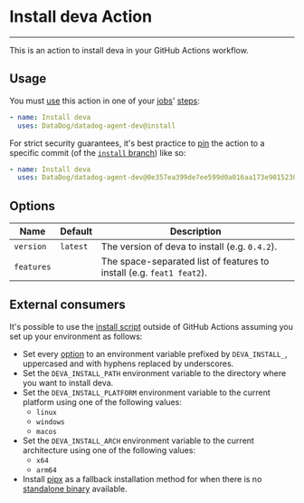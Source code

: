 # Install deva Action

-----

This is an action to install deva in your GitHub Actions workflow.

## Usage

You must [use](https://docs.github.com/en/actions/using-workflows/workflow-syntax-for-github-actions#jobsjob_idstepsuses) this action in one of your [jobs](https://docs.github.com/en/actions/using-workflows/workflow-syntax-for-github-actions#jobs)' [steps](https://docs.github.com/en/actions/using-workflows/workflow-syntax-for-github-actions#jobsjob_idsteps):

```yaml
- name: Install deva
  uses: DataDog/datadog-agent-dev@install
```

For strict security guarantees, it's best practice to [pin](https://docs.github.com/en/actions/using-workflows/workflow-syntax-for-github-actions#example-using-versioned-actions) the action to a specific commit (of the [`install` branch](https://github.com/DataDog/datadog-agent-dev/tree/install)) like so:

```yaml
- name: Install deva
  uses: DataDog/datadog-agent-dev@0e357ea399de7ee599d0a016aa173e90152306aa
```

## Options

Name | Default | Description
--- | --- | ---
`version` | `latest` | The version of deva to install (e.g. `0.4.2`).
`features` | | The space-separated list of features to install (e.g. `feat1 feat2`).

## External consumers

It's possible to use the [install script](https://github.com/DataDog/datadog-agent-dev/blob/install/main.sh) outside of GitHub Actions assuming you set up your environment as follows:

- Set every [option](#options) to an environment variable prefixed by `DEVA_INSTALL_`, uppercased and with hyphens replaced by underscores.
- Set the `DEVA_INSTALL_PATH` environment variable to the directory where you want to install deva.
- Set the `DEVA_INSTALL_PLATFORM` environment variable to the current platform using one of the following values:
    - `linux`
    - `windows`
    - `macos`
- Set the `DEVA_INSTALL_ARCH` environment variable to the current architecture using one of the following values:
    - `x64`
    - `arm64`
- Install [pipx](https://github.com/pypa/pipx) as a fallback installation method for when there is no [standalone binary](https://deva.pypa.io/latest/install/#standalone-binaries) available.
